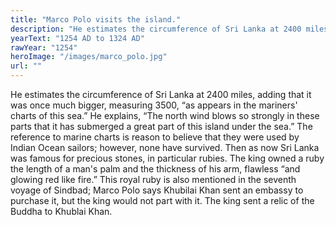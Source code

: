 ```yaml
---
title: "Marco Polo visits the island."
description: "He estimates the circumference of Sri Lanka at 2400 miles, adding that it was once much bigger, measuring 3500, “as appears in the mariners' charts of this sea.” He explains, “The north wind blows so strongly in these parts that it has submerged a great part of this island under the sea.” The reference to marine charts is reason to believe that they were used by Indian Ocean sailors; however, none have survived. Then as now Sri Lanka was famous for precious stones, in particular rubies. The king owned a ruby the length of a man's palm and the thickness of his arm, flawless “and glowing red like fire.” This royal ruby is also mentioned in the seventh voyage of Sindbad; Marco Polo says Khubilai Khan sent an embassy to purchase it, but the king would not part with it. The king sent a relic of the Buddha to Khublai Khan."
yearText: "1254 AD to 1324 AD"
rawYear: "1254"
heroImage: "/images/marco_polo.jpg"
url: ""
---
```


He estimates the circumference of Sri Lanka at 2400 miles, adding that it was once much bigger, measuring 3500, “as appears in the mariners' charts of this sea.” He explains, “The north wind blows so strongly in these parts that it has submerged a great part of this island under the sea.” The reference to marine charts is reason to believe that they were used by Indian Ocean sailors; however, none have survived. Then as now Sri Lanka was famous for precious stones, in particular rubies. The king owned a ruby the length of a man's palm and the thickness of his arm, flawless “and glowing red like fire.” This royal ruby is also mentioned in the seventh voyage of Sindbad; Marco Polo says Khubilai Khan sent an embassy to purchase it, but the king would not part with it. The king sent a relic of the Buddha to Khublai Khan.
